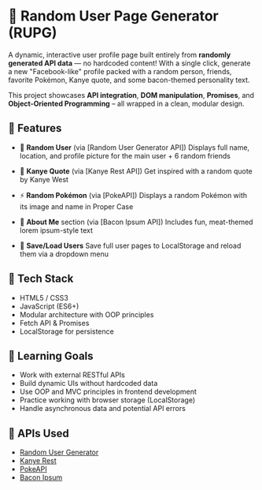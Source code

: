 # 🎲 Random User Page Generator (RUPG)

A dynamic, interactive user profile page built entirely from **randomly generated API data** — no hardcoded content! With a single click, generate a new "Facebook-like" profile packed with a random person, friends, favorite Pokémon, Kanye quote, and some bacon-themed personality text.

This project showcases **API integration**, **DOM manipulation**, **Promises**, and **Object-Oriented Programming** – all wrapped in a clean, modular design.

## 🚀 Features

* 🔄 **Random User** (via \[Random User Generator API])
  Displays full name, location, and profile picture for the main user + 6 random friends

* 🧠 **Kanye Quote** (via \[Kanye Rest API])
  Get inspired with a random quote by Kanye West

* ⚡ **Random Pokémon** (via \[PokeAPI])
  Displays a random Pokémon with its image and name in Proper Case

* 🥓 **About Me** section (via \[Bacon Ipsum API])
  Includes fun, meat-themed lorem ipsum-style text

* 💾 **Save/Load Users**
  Save full user pages to LocalStorage and reload them via a dropdown menu

## 🧰 Tech Stack

* HTML5 / CSS3
* JavaScript (ES6+)
* Modular architecture with OOP principles
* Fetch API & Promises
* LocalStorage for persistence

## 🎯 Learning Goals

* Work with external RESTful APIs
* Build dynamic UIs without hardcoded data
* Use OOP and MVC principles in frontend development
* Practice working with browser storage (LocalStorage)
* Handle asynchronous data and potential API errors

## 🧪 APIs Used

* [Random User Generator](https://randomuser.me/)
* [Kanye Rest](https://api.kanye.rest/)
* [PokeAPI](https://pokeapi.co/)
* [Bacon Ipsum](https://baconipsum.com/json-api/)
